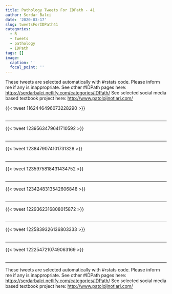 ```yaml
---
title: Pathology Tweets For IDPath - 41
author: Serdar Balci
date: '2020-03-17'
slug: tweetsForIDPath41
categories:
  - R
  - tweets
  - pathology
  - IDPath
tags: []
image:
  caption: ''
  focal_point: ''
---
```



These tweets are selected automatically with #rstats code. Please inform me if any is inappropriate.
See other #IDPath pages here: https://serdarbalci.netlify.com/categories/IDPath/ 
See selected social media based textbook project here: http://www.patolojinotlari.com/

{{< tweet 1162446496073228290 >}}
<br>
<br>
<hr>
{{< tweet 1239563479641710592 >}}
<br>
<br>
<hr>
{{< tweet 1238479074101731328 >}}
<br>
<br>
<hr>
{{< tweet 1235975818431434752 >}}
<br>
<br>
<hr>
{{< tweet 1234248313542606848 >}}
<br>
<br>
<hr>
{{< tweet 1229362316808015872 >}}
<br>
<br>
<hr>
{{< tweet 1225839326136803333 >}}
<br>
<br>
<hr>
{{< tweet 1222547210749063169 >}}
<br>
<br>
<hr>


These tweets are selected automatically with #rstats code. Please inform me if any is inappropriate.
See other #IDPath pages here: https://serdarbalci.netlify.com/categories/IDPath/ 
See selected social media based textbook project here: http://www.patolojinotlari.com/
